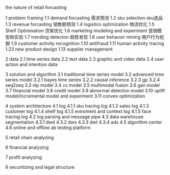 the nature of retail forcasting

1 problem framing
1.1 demand forcasting 需求预测
1.2 sku selection     sku选品
1.3 revenue forcasting 销售额预测
1.4 logistics optimization 物流优化
1.5 Shelf Optimisation 货架优化 
1.6 marketing modeling and experiment 营销模型和实验
1.7 trending detecton 趋势发现
1.8 user behavior mining 用户行为挖掘
1.9 customer activity recognition 
1.10 antifraud
1.11 human activity tracing
1.23 new product design
1.13 supplier management

2 data
2.1 time series data
2.2 text data
2.3 graphic and video data
2.4 user action and intention data

3 solution and algorithm
3.1 traditional time series model
3.2 advanced time series model
3.2.1 bayes time series
3.2.2 causal inference
3.2.3 gp
3.2.4 seq2seq
3.3 nlp model
3.4 cv model
3.5 multimodal fusion
3.6 gan model
3.7 financial model
3.8 credit model
3.9 abnormal detecton model
3.10 uplift model/incremental model and experiment
3.11 convex optimization

4 system architecture
4.1 log
4.1.1 sku tracing log
4.1.2 sales log
4.1.3 customer log
4.1.4 shelf log
4.1.5 eviroment and context log
4.1.5 face tracing log
4.2 log parsing and message pipe
4.3 data warehouse segmentation
4.3.1 dwd
4.3.2 dws
4.3.3 dwt
4.3.4 ads
4.5 algorithm center
4.6 online and offline ab testing platform

5 retail chain analyzing 

6 financial analyzing

7 profit analyzing

8 securitizing and legal structure
